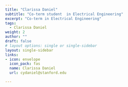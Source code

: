 ```yaml
---
title: "Clarissa Daniel"
subtitle: "Co-term student  in Electrical Engineering"
excerpt: "Co-term in Electrical Engineering"
tags:
  - Clarissa Daniel
weight: 2
author: ""
draft: false
# layout options: single or single-sidebar
layout: single-sidebar
links:
- icon: envelope
  icon_pack: fas
  name: Clarissa Daniel
  url: cydaniel@stanford.edu

---
```

